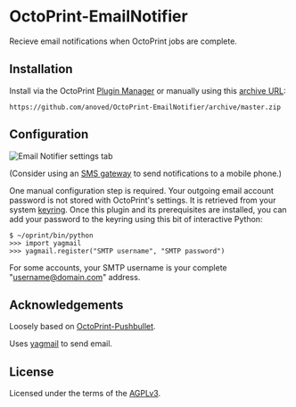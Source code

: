 # OctoPrint-EmailNotifier

Recieve email notifications when OctoPrint jobs are complete.

## Installation

Install via the OctoPrint [Plugin Manager](https://github.com/foosel/OctoPrint/wiki/Plugin:-Plugin-Manager) or manually using this [archive URL](https://github.com/anoved/OctoPrint-EmailNotifier/archive/master.zip):

	https://github.com/anoved/OctoPrint-EmailNotifier/archive/master.zip

## Configuration

![Email Notifier settings tab](http://i.imgur.com/5okAwT5.png)

(Consider using an [SMS gateway](https://en.wikipedia.org/wiki/SMS_gateway#Use_with_email_clients) to send notifications to a mobile phone.)

One manual configuration step is required. Your outgoing email account password is not stored with OctoPrint's settings. It is retrieved from your system [keyring](https://pypi.python.org/pypi/keyring#what-is-python-keyring-lib). Once this plugin and its prerequisites are installed, you can add your password to the keyring using this bit of interactive Python: 

	$ ~/oprint/bin/python
	>>> import yagmail
	>>> yagmail.register("SMTP username", "SMTP password")

For some accounts, your SMTP username is your complete "username@domain.com" address.

## Acknowledgements

Loosely based on [OctoPrint-Pushbullet](https://github.com/OctoPrint/OctoPrint-Pushbullet). 

Uses [yagmail](https://github.com/kootenpv/yagmail) to send email.

## License

Licensed under the terms of the [AGPLv3](http://opensource.org/licenses/AGPL-3.0).
